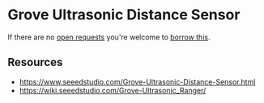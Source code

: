 # Grove Ultrasonic Distance Sensor
If there are no [open requests](../../../../issues?q=is%3Aissue+is%3Aopen+%22Grove+Ultrasonic+Distance+Sensor%22) you're welcome to [borrow this](../../../../issues/new?title=Borrow+request+for+Grove+Ultrasonic+Distance+Sensor&body=1+piece+of+%5Bthis%5D%28..%2Fblob%2Fmain%2F.%2FHardware%2FSensors%2FGrove_Ultrasonic_Distance_Sensor.md%29+for+~2+weeks.).

## Resources
- https://www.seeedstudio.com/Grove-Ultrasonic-Distance-Sensor.html
- https://wiki.seeedstudio.com/Grove-Ultrasonic_Ranger/
